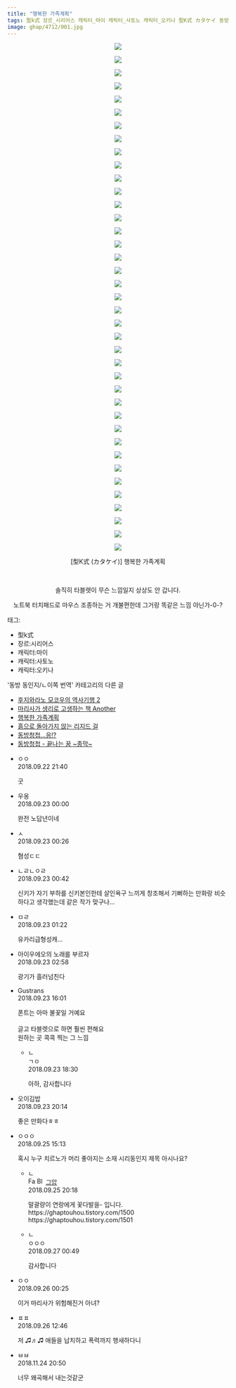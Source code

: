 ```yaml
---
title: "행복한 가족계획"
tags: 型k式 장르_시리어스 캐릭터_마이 캐릭터_사토노 캐릭터_오키나 型K式 カタケイ 동방_동인지／ㄴ이쪽_번역
image: ghap/4712/001.jpg
---
```

<div class="article">
<p style="text-align: center; clear: none; float: none;"><img src="{{ site.nasurl }}/ghap/4712/001.jpg"/></p>
<p style="text-align: center; clear: none; float: none;"><img src="{{ site.nasurl }}/ghap/4712/002.jpg"/></p>
<p style="text-align: center; clear: none; float: none;"><img src="{{ site.nasurl }}/ghap/4712/003.jpg"/></p>
<p style="text-align: center; clear: none; float: none;"><img src="{{ site.nasurl }}/ghap/4712/004.jpg"/></p>
<p style="text-align: center; clear: none; float: none;"><img src="{{ site.nasurl }}/ghap/4712/005.jpg"/></p>
<p style="text-align: center; clear: none; float: none;"><img src="{{ site.nasurl }}/ghap/4712/006.jpg"/></p>
<p style="text-align: center; clear: none; float: none;"><img src="{{ site.nasurl }}/ghap/4712/007.jpg"/></p>
<p style="text-align: center; clear: none; float: none;"><img src="{{ site.nasurl }}/ghap/4712/008.jpg"/></p>
<p style="text-align: center; clear: none; float: none;"><img src="{{ site.nasurl }}/ghap/4712/009.jpg"/></p>
<p style="text-align: center; clear: none; float: none;"><img src="{{ site.nasurl }}/ghap/4712/010.jpg"/></p>
<p style="text-align: center; clear: none; float: none;"><img src="{{ site.nasurl }}/ghap/4712/011.jpg"/></p>
<p style="text-align: center; clear: none; float: none;"><img src="{{ site.nasurl }}/ghap/4712/012.jpg"/></p>
<p style="text-align: center; clear: none; float: none;"><img src="{{ site.nasurl }}/ghap/4712/013.jpg"/></p>
<p style="text-align: center; clear: none; float: none;"><img src="{{ site.nasurl }}/ghap/4712/014.jpg"/></p>
<p style="text-align: center; clear: none; float: none;"><img src="{{ site.nasurl }}/ghap/4712/015.jpg"/></p>
<p style="text-align: center; clear: none; float: none;"><img src="{{ site.nasurl }}/ghap/4712/016.jpg"/></p>
<p style="text-align: center; clear: none; float: none;"><img src="{{ site.nasurl }}/ghap/4712/017.jpg"/></p>
<p style="text-align: center; clear: none; float: none;"><img src="{{ site.nasurl }}/ghap/4712/018.jpg"/></p>
<p style="text-align: center; clear: none; float: none;"><img src="{{ site.nasurl }}/ghap/4712/019.jpg"/></p>
<p style="text-align: center; clear: none; float: none;"><img src="{{ site.nasurl }}/ghap/4712/020.jpg"/></p>
<p style="text-align: center; clear: none; float: none;"><img src="{{ site.nasurl }}/ghap/4712/021.jpg"/></p>
<p style="text-align: center; clear: none; float: none;"><img src="{{ site.nasurl }}/ghap/4712/022.jpg"/></p>
<p style="text-align: center; clear: none; float: none;"><img src="{{ site.nasurl }}/ghap/4712/023.jpg"/></p>
<p style="text-align: center; clear: none; float: none;"><img src="{{ site.nasurl }}/ghap/4712/024.jpg"/></p>
<p style="text-align: center; clear: none; float: none;"><img src="{{ site.nasurl }}/ghap/4712/025.jpg"/></p>
<p style="text-align: center; clear: none; float: none;"><img src="{{ site.nasurl }}/ghap/4712/026.jpg"/></p>
<p style="text-align: center; clear: none; float: none;"><img src="{{ site.nasurl }}/ghap/4712/027.jpg"/></p>
<p style="text-align: center; clear: none; float: none;"><img src="{{ site.nasurl }}/ghap/4712/028.jpg"/></p>
<p style="text-align: center; clear: none; float: none;"><img src="{{ site.nasurl }}/ghap/4712/029.jpg"/></p>
<p style="text-align: center; clear: none; float: none;"><img src="{{ site.nasurl }}/ghap/4712/030.jpg"/></p>
<p style="text-align: center; clear: none; float: none;"><img src="{{ site.nasurl }}/ghap/4712/031.jpg"/></p>
<p style="text-align: center; clear: none; float: none;"><img src="{{ site.nasurl }}/ghap/4712/032.jpg"/></p>
<p style="text-align: center; clear: none; float: none;"><img src="{{ site.nasurl }}/ghap/4712/033.jpg"/></p>
<p style="text-align: center; clear: none; float: none;"><img src="{{ site.nasurl }}/ghap/4712/034.jpg"/></p>
<p style="text-align: center; clear: none; float: none;"><img src="{{ site.nasurl }}/ghap/4712/035.jpg"/></p>
<p style="text-align: center; clear: none; float: none;"><img src="{{ site.nasurl }}/ghap/4712/036.jpg"/></p>
<p style="text-align: center; clear: none; float: none;"><img src="{{ site.nasurl }}/ghap/4712/037.jpg"/></p>
<p style="text-align: center; clear: none; float: none;"><img src="{{ site.nasurl }}/ghap/4712/038.jpg"/></p>
<p style="text-align: center; clear: none; float: none;"><img src="{{ site.nasurl }}/ghap/4712/039.jpg"/></p>
<p style="text-align: center; clear: none; float: none;">[型K式 (カタケイ)] 행복한 가족계획</p>
<p style="text-align: center; clear: none; float: none;"><br/></p>
<p style="text-align: center; clear: none; float: none;">솔직히 타블렛이 무슨 느낌일지 상상도 안 갑니다.</p>
<p style="text-align: center; clear: none; float: none;">노트북 터치패드로 마우스 조종하는 거 개불편한데 그거랑 똑같은 느낌 아닌가-0-?</p>
<p style="text-align: center; clear: none; float: none;"></p>
</div><div class="tagTrail">
<p>태그: </p>
<ul>
<li>型k式</li>
<li>장르:시리어스</li>
<li>캐릭터:마이</li>
<li>캐릭터:사토노</li>
<li>캐릭터:오키나</li>
</ul>
</div><div class="another">
<p>'동방 동인지/ㄴ이쪽 번역' 카테고리의 다른 글</p>
<ul>
<li><a href="/2018-09-28-ghap_4727">후지와라노 모코우의 역사기행 2</a></li>
<li><a href="/2018-09-27-ghap_4724">마리사가 생리로 고생하는 책 Another</a></li>
<li><a href="/2018-09-22-ghap_4712">행복한 가족계획</a></li>
<li><a href="/2018-09-20-ghap_4707">흙으로 돌아가지 않는 리지드 걸</a></li>
<li><a href="/2018-09-19-ghap_4705">동방청첩…응!?</a></li>
<li><a href="/2018-09-18-ghap_4702">동방청첩 - 끝나는 꿈 ~종막~</a></li>
</ul>
</div><div class="cb_module cb_fluid">
<div class="cb_wrt cb_profile">
<div class="comment">
<ul>
<li class="cb_thumb_off" id="comment15338173">
<div class="cb_comment_area">
<div class="cb_info_area">
<div class="cb_section">
<span class="cb_nick_name">ㅇㅇ</span>
</div>
<div class="cb_section">
<span class="cb_date">2018.09.22 21:40 </span>
</div>
</div>
<div class="cb_dsc_comment">
<p class="cb_dsc">
											굿
										</p>
</div>
</div></li>
<li class="cb_thumb_off" id="comment15338237">
<div class="cb_comment_area">
<div class="cb_info_area">
<div class="cb_section">
<span class="cb_nick_name">우옹</span>
</div>
<div class="cb_section">
<span class="cb_date">2018.09.23 00:00 </span>
</div>
</div>
<div class="cb_dsc_comment">
<p class="cb_dsc">
											완전 노답년이네
										</p>
</div>
</div></li>
<li class="cb_thumb_off" id="comment15338245">
<div class="cb_comment_area">
<div class="cb_info_area">
<div class="cb_section">
<span class="cb_nick_name">ㅅ</span>
</div>
<div class="cb_section">
<span class="cb_date">2018.09.23 00:26 </span>
</div>
</div>
<div class="cb_dsc_comment">
<p class="cb_dsc">
											혐성ㄷㄷ
										</p>
</div>
</div></li>
<li class="cb_thumb_off" id="comment15338252">
<div class="cb_comment_area">
<div class="cb_info_area">
<div class="cb_section">
<span class="cb_nick_name">ㄴㄹㄴㅇㄹ</span>
</div>
<div class="cb_section">
<span class="cb_date">2018.09.23 00:42 </span>
</div>
</div>
<div class="cb_dsc_comment">
<p class="cb_dsc">
											신키가 자기 부하를 신키본인한테 살인욕구 느끼게 창조해서 기뻐하는 만화랑 비슷하다고 생각했는데 같은 작가 맞구나...
										</p>
</div>
</div></li>
<li class="cb_thumb_off" id="comment15338275">
<div class="cb_comment_area">
<div class="cb_info_area">
<div class="cb_section">
<span class="cb_nick_name">ㅁㄹ</span>
</div>
<div class="cb_section">
<span class="cb_date">2018.09.23 01:22 </span>
</div>
</div>
<div class="cb_dsc_comment">
<p class="cb_dsc">
											유카리급형성캐...
										</p>
</div>
</div></li>
<li class="cb_thumb_off" id="comment15338305">
<div class="cb_comment_area">
<div class="cb_info_area">
<div class="cb_section">
<span class="cb_nick_name">아이우에오의 노래를 부르자</span>
</div>
<div class="cb_section">
<span class="cb_date">2018.09.23 02:58 </span>
</div>
</div>
<div class="cb_dsc_comment">
<p class="cb_dsc">
											광기가 흘러넘친다
										</p>
</div>
</div></li>
<li class="cb_thumb_off" id="comment15338609">
<div class="cb_comment_area">
<div class="cb_info_area">
<div class="cb_section">
<span class="cb_nick_name">Gustrans</span>
</div>
<div class="cb_section">
<span class="cb_date">2018.09.23 16:01 </span>
</div>
</div>
<div class="cb_dsc_comment">
<p class="cb_dsc">
											폰트는 아마 불꽃일 거예요<br/>
<br/>
글고 타블렛으로 하면 훨씬 편해요<br/>
원하는 곳 콕콕 찍는 그 느낌
										</p>
</div>
<ul>
<li class="cb_thumb_off" id="comment15338660">
<span class="cb_bu_subnode">ㄴ</span>
<div class="cb_comment_area">
<div class="cb_info_area">
<div class="cb_section">
<span class="cb_nick_name">ㄱㅇ</span>
</div>
<div class="cb_section">
<span class="cb_date">2018.09.23 18:30 </span>
</div>
</div>
<div class="cb_dsc_comment">
<p class="cb_dsc">
																아하, 감사합니다
															</p>
</div>
</div>
</li>
</ul>
</div></li>
<li class="cb_thumb_off" id="comment15338702">
<div class="cb_comment_area">
<div class="cb_info_area">
<div class="cb_section">
<span class="cb_nick_name">오이김밥</span>
</div>
<div class="cb_section">
<span class="cb_date">2018.09.23 20:14 </span>
</div>
</div>
<div class="cb_dsc_comment">
<p class="cb_dsc">
											좋은 만화다ㅎㅎ<br/>
</p>
</div>
</div></li>
<li class="cb_thumb_off" id="comment15339526">
<div class="cb_comment_area">
<div class="cb_info_area">
<div class="cb_section">
<span class="cb_nick_name">ㅇㅇㅇ</span>
</div>
<div class="cb_section">
<span class="cb_date">2018.09.25 15:13 </span>
</div>
</div>
<div class="cb_dsc_comment">
<p class="cb_dsc">
											혹시 누구 치르노가 머리 좋아지는 소재 시리동인지 제목 아시나요?
										</p>
</div>
<ul>
<li class="cb_thumb_off" id="comment15339609">
<span class="cb_bu_subnode">ㄴ</span>
<div class="cb_comment_area">
<div class="cb_info_area">
<div class="cb_section">
<span class="cb_nick_name"><img alt="Favicon of https://ghaptouhou.tistory.com" height="16" onerror="this.onerror=null;this.parentNode.removeChild(this)" src="https://ghaptouhou.tistory.com/favicon.ico" width="16"/> <img alt="BlogIcon" height="16" onerror="this.parentNode.removeChild(this)" src="https://ghaptouhou.tistory.com/index.gif" width="16"/> <a href="https://ghaptouhou.tistory.com" onclick="return openLinkInNewWindow(this)"> 그압</a><span class="tistoryProfileLayerTrigger" onclick='TistoryProfile.show(event, this, {"title":"\uc800\uae30 \uc774\uac70 \ub098\uc911\uc5d0 \uc218\uc815 \uac00\ub2a5\ud558\ub098\uc694","url":"https:\/\/ghap.tistory.com","nickname":"\uadf8\uc555","items":[]}); return false;'></span></span>
</div>
<div class="cb_section">
<span class="cb_date">2018.09.25 20:18 </span>
</div>
</div>
<div class="cb_dsc_comment">
<p class="cb_dsc">
																말괄량이 연랑에게 꽃다발을- 입니다.<br/>
https://ghaptouhou.tistory.com/1500<br/>
https://ghaptouhou.tistory.com/1501
															</p>
</div>
</div>
</li>
<li class="cb_thumb_off" id="comment15340205">
<span class="cb_bu_subnode">ㄴ</span>
<div class="cb_comment_area">
<div class="cb_info_area">
<div class="cb_section">
<span class="cb_nick_name">ㅇㅇㅇ</span>
</div>
<div class="cb_section">
<span class="cb_date">2018.09.27 00:49 </span>
</div>
</div>
<div class="cb_dsc_comment">
<p class="cb_dsc">
																감사합니다
															</p>
</div>
</div>
</li>
</ul>
</div></li>
<li class="cb_thumb_off" id="comment15339729">
<div class="cb_comment_area">
<div class="cb_info_area">
<div class="cb_section">
<span class="cb_nick_name">ㅇㅇ</span>
</div>
<div class="cb_section">
<span class="cb_date">2018.09.26 00:25 </span>
</div>
</div>
<div class="cb_dsc_comment">
<p class="cb_dsc">
											이거 마리사가 위험해진거 아녀?
										</p>
</div>
</div></li>
<li class="cb_thumb_off" id="comment15339906">
<div class="cb_comment_area">
<div class="cb_info_area">
<div class="cb_section">
<span class="cb_nick_name">ㅍㅍ</span>
</div>
<div class="cb_section">
<span class="cb_date">2018.09.26 12:46 </span>
</div>
</div>
<div class="cb_dsc_comment">
<p class="cb_dsc">
											저 ♫♬♫ 애들을 납치하고 폭력까지 행새하다니 
										</p>
</div>
</div></li>
<li class="cb_thumb_off" id="comment15377931">
<div class="cb_comment_area">
<div class="cb_info_area">
<div class="cb_section">
<span class="cb_nick_name">ㅂㅂ</span>
</div>
<div class="cb_section">
<span class="cb_date">2018.11.24 20:50 </span>
</div>
</div>
<div class="cb_dsc_comment">
<p class="cb_dsc">
											너무 왜곡해서 내는것같군
										</p>
</div>
</div></li>
</ul>
</div>
</div><!-- commentList close -->
</div>